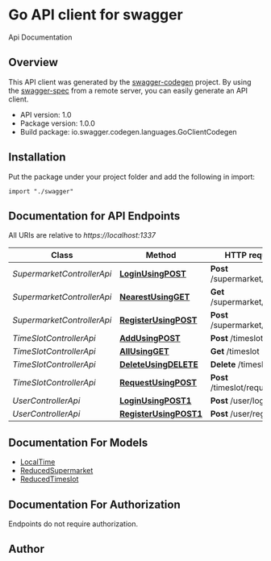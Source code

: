 # Go API client for swagger

Api Documentation

## Overview
This API client was generated by the [swagger-codegen](https://github.com/swagger-api/swagger-codegen) project.  By using the [swagger-spec](https://github.com/swagger-api/swagger-spec) from a remote server, you can easily generate an API client.

- API version: 1.0
- Package version: 1.0.0
- Build package: io.swagger.codegen.languages.GoClientCodegen

## Installation
Put the package under your project folder and add the following in import:
```golang
import "./swagger"
```

## Documentation for API Endpoints

All URIs are relative to *https://localhost:1337*

Class | Method | HTTP request | Description
------------ | ------------- | ------------- | -------------
*SupermarketControllerApi* | [**LoginUsingPOST**](docs/SupermarketControllerApi.md#loginusingpost) | **Post** /supermarket/login | login
*SupermarketControllerApi* | [**NearestUsingGET**](docs/SupermarketControllerApi.md#nearestusingget) | **Get** /supermarket/nearest | nearest
*SupermarketControllerApi* | [**RegisterUsingPOST**](docs/SupermarketControllerApi.md#registerusingpost) | **Post** /supermarket/register | register
*TimeSlotControllerApi* | [**AddUsingPOST**](docs/TimeSlotControllerApi.md#addusingpost) | **Post** /timeslot | add
*TimeSlotControllerApi* | [**AllUsingGET**](docs/TimeSlotControllerApi.md#allusingget) | **Get** /timeslot | all
*TimeSlotControllerApi* | [**DeleteUsingDELETE**](docs/TimeSlotControllerApi.md#deleteusingdelete) | **Delete** /timeslot | delete
*TimeSlotControllerApi* | [**RequestUsingPOST**](docs/TimeSlotControllerApi.md#requestusingpost) | **Post** /timeslot/request | request
*UserControllerApi* | [**LoginUsingPOST1**](docs/UserControllerApi.md#loginusingpost1) | **Post** /user/login | login
*UserControllerApi* | [**RegisterUsingPOST1**](docs/UserControllerApi.md#registerusingpost1) | **Post** /user/register | register


## Documentation For Models

 - [LocalTime](docs/LocalTime.md)
 - [ReducedSupermarket](docs/ReducedSupermarket.md)
 - [ReducedTimeslot](docs/ReducedTimeslot.md)


## Documentation For Authorization
 Endpoints do not require authorization.


## Author



